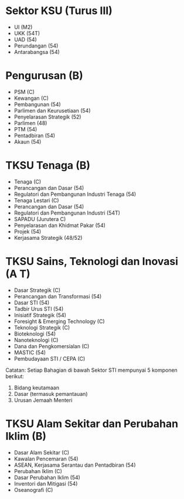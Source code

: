 # Sektor KSU (Turus III)
* UI (M2)
* UKK (54T)
* UAD (54)
* Perundangan (54)
* Antarabangsa (54)

# Pengurusan (B)
* PSM (C)
* Kewangan (C)
* Pembangunan (54)
* Parlimen dan Keurusetiaan (54)
 * Penyelarasan Strategik (52)
 * Parlimen (48)
* PTM (54)
* Pentadbiran (54)
* Akaun (54)

# TKSU Tenaga (B)
* Tenaga (C)
 * Perancangan dan Dasar (54)
 * Regulatori dan Pembangunan Industri Tenaga (54)
* Tenaga Lestari (C)
 * Perancangan dan Dasar (54)
 * Regulatori dan Pembangunan Industri (54T)
* SAPADU (Jurutera C)
 * Penyelarasan dan Khidmat Pakar (54)
 * Projek (54)
* Kerjasama Strategik (48/52)

# TKSU Sains, Teknologi dan Inovasi (A T)
* Dasar Strategik (C)
 * Perancangan dan Transformasi (54)
 * Dasar STI (54)
 * Tadbir Urus STI (54)
 * Inisiatif Strategik (54)
* Foresight & Emerging Technology (C)
* Teknologi Strategik (C)
* Bioteknologi (54)
* Nanoteknologi (C)
* Dana dan Pengkomersialan (C)
* MASTIC (54)
* Pembudayaan STI  / CEPA (C)

Catatan: Setiap Bahagian di bawah Sektor STI mempunyai 5 komponen berikut:
1. Bidang keutamaan
1. Dasar (termasuk pemantauan)
1. Urusan Jemaah Menteri


# TKSU Alam Sekitar dan Perubahan Iklim (B)
* Dasar Alam Sekitar (C)
 * Kawalan Pencemaran (54)
 * ASEAN, Kerjasama Serantau dan Pentadbiran (54)
* Perubahan Iklim (C)
 * Dasar Perubahan Iklim (54)
 * Inventori dan Mitigasi (54)
* Oseanografi (C)

